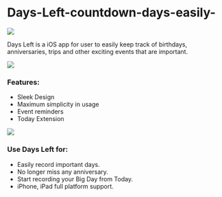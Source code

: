 # Days-Left-countdown-days-easily-

![](https://s3.amazonaws.com/brincell/IconforWeb.png)

Days Left is a iOS app for user to easily keep track of birthdays, anniversaries, trips and other exciting events that are important. 

![](https://s3.amazonaws.com/brincell/iphone-2x.jpg)

### Features:
- Sleek Design
- Maximum simplicity in usage
- Event reminders
- Today Extension

![](https://s3.amazonaws.com/brincell/daysleft_iPad_2732x2048_Preivew_1.jpg)

### Use Days Left for:
- Easily record important days.
- No longer miss any anniversary.
- Start recording your Big Day from Today.
- iPhone, iPad full platform support.
